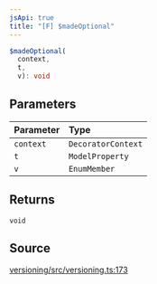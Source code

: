 ```yaml
---
jsApi: true
title: "[F] $madeOptional"
---
```


```ts
$madeOptional(
  context,
  t,
  v): void
```

## Parameters

| Parameter | Type               |
| :-------- | :----------------- |
| `context` | `DecoratorContext` |
| `t`       | `ModelProperty`    |
| `v`       | `EnumMember`       |

## Returns

`void`

## Source

[versioning/src/versioning.ts:173](https://github.com/markcowl/cadl/blob/1a6d2b70/packages/versioning/src/versioning.ts#L173)
